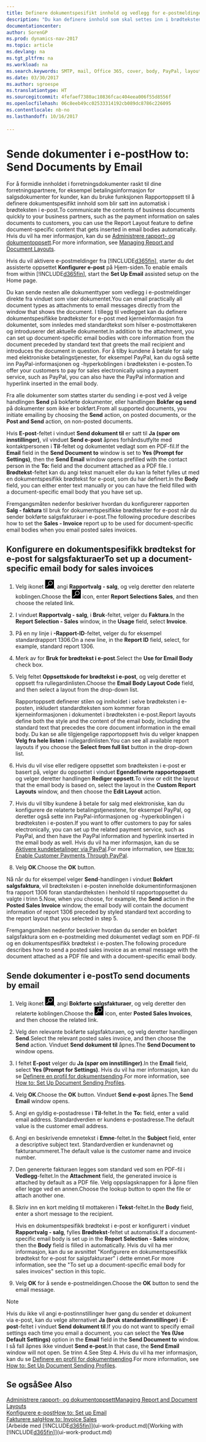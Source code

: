 ```yaml
---
title: Definere dokumentspesifikt innhold og vedlegg for e-postmeldinger
description: "Du kan definere innhold som skal settes inn i brødteksten i en e-postmelding, for eksempel en PayPal-kobling. Du kan også legge ved dokumenter i e-postmeldinger."
documentationcenter: 
author: SorenGP
ms.prod: dynamics-nav-2017
ms.topic: article
ms.devlang: na
ms.tgt_pltfrm: na
ms.workload: na
ms.search.keywords: SMTP, mail, Office 365, cover, body, PayPal, layout
ms.date: 03/30/2017
ms.author: sgroespe
ms.translationtype: HT
ms.sourcegitcommit: 4fefaef7380ac10836fcac404eea006f55d8556f
ms.openlocfilehash: 06c8eeb49cc02533314192cb089dc8786c226095
ms.contentlocale: nb-no
ms.lasthandoff: 10/16/2017

---
```

# <a name="how-to-send-documents-by-email"></a><span data-ttu-id="83ceb-104">Sende dokumenter i e-post</span><span class="sxs-lookup"><span data-stu-id="83ceb-104">How to: Send Documents by Email</span></span>
<span data-ttu-id="83ceb-105">For å formidle innholdet i forretningsdokumenter raskt til dine forretningspartnere, for eksempel betalingsinformasjon for salgsdokumenter for kunder, kan du bruke funksjonen Rapportoppsett til å definere dokumentspesifikt innhold som blir satt inn automatisk i brødteksten i e-post.</span><span class="sxs-lookup"><span data-stu-id="83ceb-105">To communicate the contents of business documents quickly to your business partners, such as the payment information on sales documents to customers, you can use the Report Layout feature to define document-specific content that gets inserted in email bodies automatically.</span></span> <span data-ttu-id="83ceb-106">Hvis du vil ha mer informasjon, kan du se [Administrere rapport- og dokumentoppsett](ui-manage-report-layouts.md).</span><span class="sxs-lookup"><span data-stu-id="83ceb-106">For more information, see [Managing Report and Document Layouts](ui-manage-report-layouts.md).</span></span>

<span data-ttu-id="83ceb-107">Hvis du vil aktivere e-postmeldinger fra [!INCLUDE[d365fin](includes/d365fin_md.md)], starter du det assisterte oppsettet **Konfigurer e-post** på Hjem-siden.</span><span class="sxs-lookup"><span data-stu-id="83ceb-107">To enable emails from within [!INCLUDE[d365fin](includes/d365fin_md.md)], start the **Set Up Email** assisted setup on the Home page.</span></span>

<span data-ttu-id="83ceb-108">Du kan sende nesten alle dokumenttyper som vedlegg i e-postmeldinger direkte fra vinduet som viser dokumentet.</span><span class="sxs-lookup"><span data-stu-id="83ceb-108">You can email practically all document types as attachments to email messages directly from the window that shows the document.</span></span> <span data-ttu-id="83ceb-109">I tillegg til vedlegget kan du definere dokumentspesifikke brødtekster for e-post med kjerneinformasjon fra dokumentet, som innledes med standardtekst som hilser e-postmottakeren og introduserer det aktuelle dokumentet.</span><span class="sxs-lookup"><span data-stu-id="83ceb-109">In addition to the attachment, you can set up document-specific email bodies with core information from the document preceded by standard text that greets the mail recipient and introduces the document in question.</span></span> <span data-ttu-id="83ceb-110">For å tilby kundene å betale for salg med elektroniske betalingstjenester, for eksempel PayPal, kan du også sette inn PayPal-informasjonen og -hyperkoblingen i brødteksten i e-posten.</span><span class="sxs-lookup"><span data-stu-id="83ceb-110">To offer your customers to pay for sales electronically using a payment service, such as PayPal, you can also have the PayPal information and hyperlink inserted in the email body.</span></span>

<span data-ttu-id="83ceb-111">Fra alle dokumenter som støttes starter du sending i e-post ved å velge handlingen **Send** på bokførte dokumenter, eller handlingen **Bokfør og send** på dokumenter som ikke er bokført.</span><span class="sxs-lookup"><span data-stu-id="83ceb-111">From all supported documents, you initiate emailing by choosing the **Send** action, on posted documents, or the **Post and Send** action, on non-posted documents.</span></span>

<span data-ttu-id="83ceb-112">Hvis **E-post**-feltet i vinduet **Send dokument til** er satt til **Ja (spør om innstillinger)**, vil vinduet **Send e-post** åpnes forhåndsutfylte med kontaktpersonen i **Til**-feltet og dokumentet vedlagt som en PDF-fil.</span><span class="sxs-lookup"><span data-stu-id="83ceb-112">If the **Email** field in the **Send Document to** window is set to **Yes (Prompt for Settings)**, then the **Send Email** window opens prefilled with the contact person in the **To:** field and the document attached as a PDF file.</span></span> <span data-ttu-id="83ceb-113">I **Brødtekst**-feltet kan du angi tekst manuelt eller du kan la feltet fylles ut med en dokumentspesifikk brødtekst for e-post, som du har definert.</span><span class="sxs-lookup"><span data-stu-id="83ceb-113">In the **Body** field, you can either enter text manually or you can have the field filled with a document-specific email body that you have set up.</span></span>

<span data-ttu-id="83ceb-114">Fremgangsmåten nedenfor beskriver hvordan du konfigurerer rapporten **Salg - faktura** til bruk for dokumentspesifikke brødtekster for e-post når du sender bokførte salgsfakturaer i e-post.</span><span class="sxs-lookup"><span data-stu-id="83ceb-114">The following procedure describes how to set the **Sales - Invoice** report up to be used for document-specific email bodies when you email posted sales invoices.</span></span>

## <a name="to-set-up-a-document-specific-email-body-for-sales-invoices"></a><span data-ttu-id="83ceb-115">Konfigurere en dokumentspesifikk brødtekst for e-post for salgsfakturaer</span><span class="sxs-lookup"><span data-stu-id="83ceb-115">To set up a document-specific email body for sales invoices</span></span>
1. <span data-ttu-id="83ceb-116">Velg ikonet ![Søk etter side eller rapport](media/ui-search/search_small.png "Søk etter side eller rapport"), angi **Rapportvalg - salg**, og velg deretter den relaterte koblingen.</span><span class="sxs-lookup"><span data-stu-id="83ceb-116">Choose the ![Search for Page or Report](media/ui-search/search_small.png "Search for Page or Report icon") icon, enter **Report Selections Sales**, and then choose the related link.</span></span>
2. <span data-ttu-id="83ceb-117">I vinduet **Rapportvalg - salg**, i **Bruk**-feltet, velger du **Faktura**.</span><span class="sxs-lookup"><span data-stu-id="83ceb-117">In the **Report Selection - Sales** window, in the **Usage** field, select **Invoice**.</span></span>
3. <span data-ttu-id="83ceb-118">På en ny linje i **-Rapport-ID**-feltet, velger du for eksempel standardrapport 1306.</span><span class="sxs-lookup"><span data-stu-id="83ceb-118">On a new line, in the **Report ID** field, select, for example, standard report 1306.</span></span>
4. <span data-ttu-id="83ceb-119">Merk av for **Bruk for brødtekst i e-post**.</span><span class="sxs-lookup"><span data-stu-id="83ceb-119">Select the **Use for Email Body** check box.</span></span>
5. <span data-ttu-id="83ceb-120">Velg feltet **Oppsettskode for brødtekst i e-post**, og velg deretter et oppsett fra rullegardinlisten.</span><span class="sxs-lookup"><span data-stu-id="83ceb-120">Choose the **Email Body Layout Code** field, and then select a layout from the drop-down list.</span></span>

    <span data-ttu-id="83ceb-121">Rapportoppsett definerer stilen og innholdet i selve brødteksten i e-posten, inkludert standardteksten som kommer foran kjerneinformasjonen i dokumentet i brødteksten i e-post.</span><span class="sxs-lookup"><span data-stu-id="83ceb-121">Report layouts define both the style and the content of the email body, including the standard text that precedes the core document information in the email body.</span></span> <span data-ttu-id="83ceb-122">Du kan se alle tilgjengelige rapportoppsett hvis du velger knappen **Velg fra hele listen** i rullegardinlisten.</span><span class="sxs-lookup"><span data-stu-id="83ceb-122">You can see all available report layouts if you choose the **Select from full list** button in the drop-down list.</span></span>
6. <span data-ttu-id="83ceb-123">Hvis du vil vise eller redigere oppsettet som brødteksten i e-post er basert på, velger du oppsettet i vinduet **Egendefinerte rapportoppsett** og velger deretter handlingen **Rediger oppsett**.</span><span class="sxs-lookup"><span data-stu-id="83ceb-123">To view or edit the layout that the email body is based on, select the layout in the **Custom Report Layouts** window, and then choose the **Edit Layout** action.</span></span>
7. <span data-ttu-id="83ceb-124">Hvis du vil tilby kundene å betale for salg med elektroniske, kan du konfigurere de relaterte betalingstjenestene, for eksempel PayPal, og deretter også sette inn PayPal-informasjonen og -hyperkoblingen i brødteksten i e-posten.</span><span class="sxs-lookup"><span data-stu-id="83ceb-124">If you want to offer customers to pay for sales electronically, you can set up the related payment service, such as PayPal, and then have the PayPal information and hyperlink inserted in the email body as well.</span></span> <span data-ttu-id="83ceb-125">Hvis du vil ha mer informasjon, kan du se [Aktivere kundebetalinger via PayPal](sales-how-enable-payment-service-extensions.md).</span><span class="sxs-lookup"><span data-stu-id="83ceb-125">For more information, see [How to: Enable Customer Payments Through PayPal](sales-how-enable-payment-service-extensions.md).</span></span>
8. <span data-ttu-id="83ceb-126">Velg **OK**.</span><span class="sxs-lookup"><span data-stu-id="83ceb-126">Choose the **OK** button.</span></span>

<span data-ttu-id="83ceb-127">Nå når du for eksempel velger **Send**-handlingen i vinduet **Bokført salgsfaktura**, vil brødteksten i e-posten inneholde dokumentinformasjonen fra rapport 1306 foran standardteksten i henhold til rapportoppsettet du valgte i trinn 5.</span><span class="sxs-lookup"><span data-stu-id="83ceb-127">Now, when you choose, for example, the **Send** action in the **Posted Sales Invoice** window, the email body will contain the document information of report 1306 preceded by styled standard text according to the report layout that you selected in step 5.</span></span>

<span data-ttu-id="83ceb-128">Fremgangsmåten nedenfor beskriver hvordan du sender en bokført salgsfaktura som en e-postmelding med dokumentet vedlagt som en PDF-fil og en dokumentspesifikk brødtekst i e-posten.</span><span class="sxs-lookup"><span data-stu-id="83ceb-128">The following procedure describes how to send a posted sales invoice as an email message with the document attached as a PDF file and with a document-specific email body.</span></span>

## <a name="to-send-documents-by-email"></a><span data-ttu-id="83ceb-129">Sende dokumenter i e-post</span><span class="sxs-lookup"><span data-stu-id="83ceb-129">To send documents by email</span></span>
1. <span data-ttu-id="83ceb-130">Velg ikonet ![Søk etter side eller rapport](media/ui-search/search_small.png "Søk etter side eller rapport"), angi **Bokførte salgsfakturaer**, og velg deretter den relaterte koblingen.</span><span class="sxs-lookup"><span data-stu-id="83ceb-130">Choose the ![Search for Page or Report](media/ui-search/search_small.png "Search for Page or Report icon") icon, enter **Posted Sales Invoices**, and then choose the related link.</span></span>
2. <span data-ttu-id="83ceb-131">Velg den relevante bokførte salgsfakturaen, og velg deretter handlingen **Send**.</span><span class="sxs-lookup"><span data-stu-id="83ceb-131">Select the relevant posted sales invoice, and then choose the **Send** action.</span></span> <span data-ttu-id="83ceb-132">Vinduet **Send dokument til** åpnes.</span><span class="sxs-lookup"><span data-stu-id="83ceb-132">The **Send Document to** window opens.</span></span>
3. <span data-ttu-id="83ceb-133">I feltet **E-post** velger du **Ja (spør om innstillinger)**.</span><span class="sxs-lookup"><span data-stu-id="83ceb-133">In the **Email** field, select **Yes (Prompt for Settings)**.</span></span> <span data-ttu-id="83ceb-134">Hvis du vil ha mer informasjon, kan du se [Definere en profil for dokumentsending](sales-how-setup-document-send-profiles.md).</span><span class="sxs-lookup"><span data-stu-id="83ceb-134">For more information, see [How to: Set Up Document Sending Profiles](sales-how-setup-document-send-profiles.md).</span></span>
4. <span data-ttu-id="83ceb-135">Velg **OK**.</span><span class="sxs-lookup"><span data-stu-id="83ceb-135">Choose the **OK** button.</span></span> <span data-ttu-id="83ceb-136">Vinduet **Send e-post** åpnes.</span><span class="sxs-lookup"><span data-stu-id="83ceb-136">The **Send Email** window opens.</span></span>
5. <span data-ttu-id="83ceb-137">Angi en gyldig e-postadresse i **Til**-feltet.</span><span class="sxs-lookup"><span data-stu-id="83ceb-137">In the **To:** field, enter a valid email address.</span></span> <span data-ttu-id="83ceb-138">Standardverdien er kundens e-postadresse.</span><span class="sxs-lookup"><span data-stu-id="83ceb-138">The default value is the customer email address.</span></span>
6. <span data-ttu-id="83ceb-139">Angi en beskrivende emnetekst i **Emne**-feltet.</span><span class="sxs-lookup"><span data-stu-id="83ceb-139">In the **Subject** field, enter a descriptive subject text.</span></span> <span data-ttu-id="83ceb-140">Standardverdien er kundenavnet og fakturanummeret.</span><span class="sxs-lookup"><span data-stu-id="83ceb-140">The default value is the customer name and invoice number.</span></span>
7. <span data-ttu-id="83ceb-141">Den genererte fakturaen legges som standard ved som en PDF-fil i **Vedlegg**-feltet.</span><span class="sxs-lookup"><span data-stu-id="83ceb-141">In the **Attachment** field, the generated invoice is attached by default as a PDF file.</span></span> <span data-ttu-id="83ceb-142">Velg oppslagsknappen for å åpne filen eller legge ved en annen.</span><span class="sxs-lookup"><span data-stu-id="83ceb-142">Choose the lookup button to open the file or attach another one.</span></span>
8. <span data-ttu-id="83ceb-143">Skriv inn en kort melding til mottakeren i **Tekst**-feltet.</span><span class="sxs-lookup"><span data-stu-id="83ceb-143">In the **Body** field, enter a short message to the recipient.</span></span>

    <span data-ttu-id="83ceb-144">Hvis en dokumentspesifikk brødtekst i e-post er konfigurert i vinduet **Rapportvalg - salg**, fylles **Brødtekst**-feltet ut automatisk.</span><span class="sxs-lookup"><span data-stu-id="83ceb-144">If a document-specific email body is set up in the **Report Selection - Sales** window, then the **Body** field is filled in automatically.</span></span> <span data-ttu-id="83ceb-145">Hvis du vil ha mer informasjon, kan du se avsnittet "Konfigurere en dokumentspesifikk brødtekst for e-post for salgsfakturaer" i dette emnet.</span><span class="sxs-lookup"><span data-stu-id="83ceb-145">For more information, see the "To set up a document-specific email body for sales invoices" section in this topic.</span></span>
9. <span data-ttu-id="83ceb-146">Velg **OK** for å sende e-postmeldingen.</span><span class="sxs-lookup"><span data-stu-id="83ceb-146">Choose the **OK** button to send the email message.</span></span>

> [!NOTE]  
>   <span data-ttu-id="83ceb-147">Hvis du ikke vil angi e-postinnstillinger hver gang du sender et dokument via e-post, kan du velge alternativet **Ja (bruk standardinnstillinger)** i **E-post**-feltet i vinduet **Send dokument til**.</span><span class="sxs-lookup"><span data-stu-id="83ceb-147">If you do not want to specify email settings each time you email a document, you can select the **Yes (Use Default Settings)** option in the **Email** field in the **Send Document to** window.</span></span> <span data-ttu-id="83ceb-148">I så fall åpnes ikke vinduet **Send e-post**.</span><span class="sxs-lookup"><span data-stu-id="83ceb-148">In that case, the **Send Email** window will not open.</span></span> <span data-ttu-id="83ceb-149">Se trinn 4.</span><span class="sxs-lookup"><span data-stu-id="83ceb-149">See Step 4.</span></span> <span data-ttu-id="83ceb-150">Hvis du vil ha mer informasjon, kan du se [Definere en profil for dokumentsending](sales-how-setup-document-send-profiles.md).</span><span class="sxs-lookup"><span data-stu-id="83ceb-150">For more information, see [How to: Set Up Document Sending Profiles](sales-how-setup-document-send-profiles.md).</span></span>

## <a name="see-also"></a><span data-ttu-id="83ceb-151">Se også</span><span class="sxs-lookup"><span data-stu-id="83ceb-151">See Also</span></span>
[<span data-ttu-id="83ceb-152">Administrere rapport- og dokumentoppsett</span><span class="sxs-lookup"><span data-stu-id="83ceb-152">Managing Report and Document Layouts</span></span>](ui-manage-report-layouts.md)  
[<span data-ttu-id="83ceb-153">Konfigurere e-post</span><span class="sxs-lookup"><span data-stu-id="83ceb-153">How to: Set up Email</span></span>](madeira-how-setup-email.md)  
[<span data-ttu-id="83ceb-154">Fakturere salg</span><span class="sxs-lookup"><span data-stu-id="83ceb-154">How to: Invoice Sales</span></span>](sales-how-invoice-sales.md)  
<span data-ttu-id="83ceb-155">[Arbeide med [!INCLUDE[d365fin](includes/d365fin_md.md)]](ui-work-product.md)</span><span class="sxs-lookup"><span data-stu-id="83ceb-155">[Working with [!INCLUDE[d365fin](includes/d365fin_md.md)]](ui-work-product.md)</span></span>

